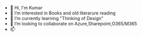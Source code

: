- 👋 Hi, I'm  Kumar
- 👀 I’m interested in Books and old literarure reading
- 🌱 I’m currently learning "Thinking of Design"
- 💞️ I’m looking to collaborate on Azure,Sharepoint,O365/M365
- 📫 

<!---
anjanikumarss-sdn/anjanikumarss-sdn is a ✨ special ✨ repository because its `README.md` (this file) appears on your GitHub profile.
You can click the Preview link to take a look at your changes.
--->
